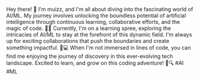 Hey there! 👋 I'm muizz, and I'm all about diving into the fascinating world of AI/ML. My journey involves unlocking the boundless potential of artificial intelligence through continuous learning, collaborative efforts, and the magic of code. 🚀✨ Currently, I'm on a learning spree, exploring the intricacies of AI/ML to stay at the forefront of this dynamic field. I'm always up for exciting collaborations that push the boundaries and create something impactful. 🌱💻 When I'm not immersed in lines of code, you can find me enjoying the journey of discovery in this ever-evolving tech landscape. Excited to learn, and grow on this coding adventure! 🌟🔍 #AI #ML 
